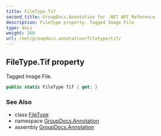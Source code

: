 ```yaml
---
title: FileType.Tif
second_title: GroupDocs.Annotation for .NET API Reference
description: FileType property. Tagged Image File
type: docs
weight: 260
url: /net/groupdocs.annotation/filetype/tif/
---
```

## FileType.Tif property

Tagged Image File.

```csharp
public static FileType Tif { get; }
```

### See Also

* class [FileType](../)
* namespace [GroupDocs.Annotation](../../filetype/)
* assembly [GroupDocs.Annotation](../../../)


